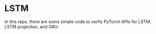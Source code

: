 # LSTM
In this repo, there are some simple code to verify PyTorch APIs for LSTM, LSTM projection, and GRU.